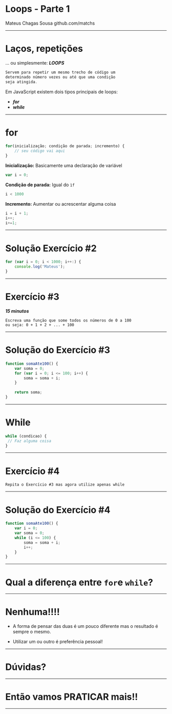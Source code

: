 Loops - Parte 1
===

Mateus Chagas Sousa
github.com/matchs

---
# Laços, repetições 
... ou simplesmente: ***LOOPS***

```javascript
Servem para repetir um mesmo trecho de código um 
determinado número vezes ou até que uma condição 
seja atingida.
```

Em JavaScript existem dois tipos principais de loops:
- ***for***
- ***while***

---
# for

```javascript
for(inicialização; condição de parada; incremento) {
    // seu código vai aqui
}
```

**Inicialização:** Basicamente uma declaração de variável
```javascript
var i = 0;
```

**Condição de parada:** Igual do `ìf`

```javascript
i < 1000
```

**Incremento:** Aumentar ou acrescentar alguma coisa
```javascript
i = i + 1;
i++;
i+=1;
```

---

# Solução Exercício #2

```javascript
for (var i = 0; i < 1000; i++:) {
    console.log('Mateus');
}
```

---
# Exercício #3

***15 minutos***
```
Escreva uma função que some todos os números de 0 a 100
ou seja: 0 + 1 + 2 + ... + 100
```

---
# Solução do Exercício #3
```javascript
function somaAte100() {
	var soma = 0;
	for (var i = 0; i <= 100; i++) {
    	soma = soma + i;
    }
    
    return soma;
}
```

---
# While
```javascript
while (condicao) {
 // Faz alguma coisa
}
```

---
# Exercício #4
```
Repita o Exercício #3 mas agora utilize apenas while
```

---
# Solução do Exercício #4
```javascript
function somaAte100() {
    var i = 0;
    var soma = 0;
    while (i <= 100) {
        soma = soma + i;
        i++;
    }
}
```

---
# Qual a diferença entre `for`e `while`?

---
# Nenhuma!!!!

* A forma de pensar das duas é um pouco diferente mas o resultado é sempre o mesmo.

* Utilizar um ou outro é preferência pessoal!

---
# Dúvidas?

---
# Então vamos PRATICAR mais!!
---
